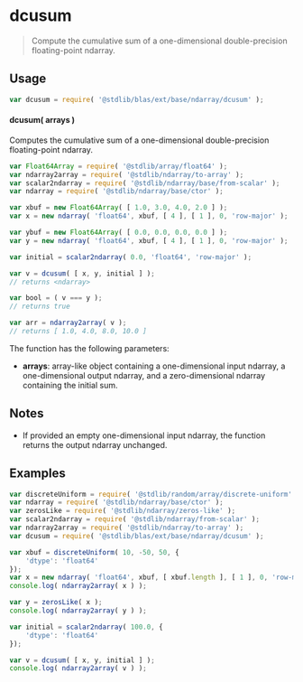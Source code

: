 <!--

@license Apache-2.0

Copyright (c) 2025 The Stdlib Authors.

Licensed under the Apache License, Version 2.0 (the "License");
you may not use this file except in compliance with the License.
You may obtain a copy of the License at

   http://www.apache.org/licenses/LICENSE-2.0

Unless required by applicable law or agreed to in writing, software
distributed under the License is distributed on an "AS IS" BASIS,
WITHOUT WARRANTIES OR CONDITIONS OF ANY KIND, either express or implied.
See the License for the specific language governing permissions and
limitations under the License.

-->

# dcusum

> Compute the cumulative sum of a one-dimensional double-precision floating-point ndarray.

<section class="intro">

</section>

<!-- /.intro -->

<section class="usage">

## Usage

```javascript
var dcusum = require( '@stdlib/blas/ext/base/ndarray/dcusum' );
```

#### dcusum( arrays )

Computes the cumulative sum of a one-dimensional double-precision floating-point ndarray.

```javascript
var Float64Array = require( '@stdlib/array/float64' );
var ndarray2array = require( '@stdlib/ndarray/to-array' );
var scalar2ndarray = require( '@stdlib/ndarray/base/from-scalar' );
var ndarray = require( '@stdlib/ndarray/base/ctor' );

var xbuf = new Float64Array( [ 1.0, 3.0, 4.0, 2.0 ] );
var x = new ndarray( 'float64', xbuf, [ 4 ], [ 1 ], 0, 'row-major' );

var ybuf = new Float64Array( [ 0.0, 0.0, 0.0, 0.0 ] );
var y = new ndarray( 'float64', xbuf, [ 4 ], [ 1 ], 0, 'row-major' );

var initial = scalar2ndarray( 0.0, 'float64', 'row-major' );

var v = dcusum( [ x, y, initial ] );
// returns <ndarray>

var bool = ( v === y );
// returns true

var arr = ndarray2array( v );
// returns [ 1.0, 4.0, 8.0, 10.0 ]
```

The function has the following parameters:

-   **arrays**: array-like object containing a one-dimensional input ndarray, a one-dimensional output ndarray, and a zero-dimensional ndarray containing the initial sum.

</section>

<!-- /.usage -->

<section class="notes">

## Notes

-   If provided an empty one-dimensional input ndarray, the function returns the output ndarray unchanged.

</section>

<!-- /.notes -->

<section class="examples">

## Examples

<!-- eslint no-undef: "error" -->

```javascript
var discreteUniform = require( '@stdlib/random/array/discrete-uniform' );
var ndarray = require( '@stdlib/ndarray/base/ctor' );
var zerosLike = require( '@stdlib/ndarray/zeros-like' );
var scalar2ndarray = require( '@stdlib/ndarray/from-scalar' );
var ndarray2array = require( '@stdlib/ndarray/to-array' );
var dcusum = require( '@stdlib/blas/ext/base/ndarray/dcusum' );

var xbuf = discreteUniform( 10, -50, 50, {
    'dtype': 'float64'
});
var x = new ndarray( 'float64', xbuf, [ xbuf.length ], [ 1 ], 0, 'row-major' );
console.log( ndarray2array( x ) );

var y = zerosLike( x );
console.log( ndarray2array( y ) );

var initial = scalar2ndarray( 100.0, {
    'dtype': 'float64'
});

var v = dcusum( [ x, y, initial ] );
console.log( ndarray2array( v ) );
```

</section>

<!-- /.examples -->

<!-- Section for related `stdlib` packages. Do not manually edit this section, as it is automatically populated. -->

<section class="related">

</section>

<!-- /.related -->

<!-- Section for all links. Make sure to keep an empty line after the `section` element and another before the `/section` close. -->

<section class="links">

</section>

<!-- /.links -->
